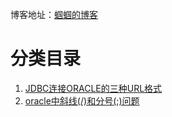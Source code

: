 博客地址：[蝈蝈的博客](http://blog.csdn.net/gnail_oug)

# 分类目录

1. [JDBC连接ORACLE的三种URL格式](oracle_001.md)
1. [oracle中斜线(/)和分号(;)问题](oracle_002.md)














